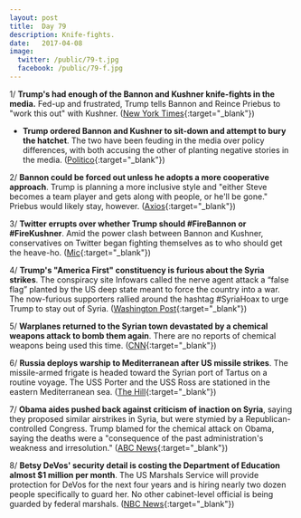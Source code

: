 ```yaml
---
layout: post
title:  Day 79
description: Knife-fights.
date:   2017-04-08
image:
  twitter: /public/79-t.jpg
  facebook: /public/79-f.jpg
---
```


1/ **Trump's had enough of the Bannon and Kushner knife-fights in the media.** Fed-up and frustrated, Trump tells Bannon and Reince Priebus to "work this out" with Kushner. ([New York Times](https://www.nytimes.com/2017/04/07/us/white-house-kushner-bannon-military-strike.html){:target="_blank"})

* **Trump ordered Bannon and Kushner to sit-down and attempt to bury the hatchet**. The two have been feuding in the media over policy differences, with both accusing the other of planting negative stories in the media. ([Politico](https://secure.politico.com/story/2017/04/steve-bannon-jared-kushner-meeting-white-house-237027){:target="_blank"})

2/ **Bannon could be forced out unless he adopts a more cooperative approach**. Trump is planning a more inclusive style and "either Steve becomes a team player and gets along with people, or he'll be gone." Priebus would likely stay, however. ([Axios](https://www.axios.com/how-steve-bannon-lost-his-mojo-2350891180.html){:target="_blank"})

3/ **Twitter errupts over whether Trump should #FireBannon or #FireKushner**. Amid the power clash between Bannon and Kushner, conservatives on Twitter began fighting themselves as to who should get the heave-ho. ([Mic](https://mic.com/articles/173578/fire-kushner-or-fire-bannon-conservatives-clash-on-twitter-over-who-trump-should-axe#.HNSf4zXKA){:target="_blank"})

4/ **Trump's "America First" constituency is furious about the Syria strikes**. The conspiracy site Infowars called the nerve agent attack a “false flag” planted by the US deep state meant to force the country into a war. The now-furious supporters rallied around the hashtag #SyriaHoax to urge Trump to stay out of Syria. ([Washington Post](https://www.washingtonpost.com/news/the-intersect/wp/2017/04/07/im-officially-off-the-trump-train-trumps-online-base-is-furious-about-the-syria-strikes/){:target="_blank"})

5/ **Warplanes returned to the Syrian town devastated by a chemical weapons attack to bomb them again**. There are no reports of chemical weapons being used this time. ([CNN](http://www.cnn.com/2017/04/08/middleeast/syria-strikes-russia-donald-trump/){:target="_blank"})

6/ **Russia deploys warship to Mediterranean after US missile strikes**. The missile-armed frigate is headed toward the Syrian port of Tartus on a routine voyage. The USS Porter and the USS Ross are stationed in the eastern Mediterranean sea. ([The Hill](http://thehill.com/policy/defense/327858-russia-deploys-warship-to-mediterranean-after-us-destroyers-fired-from-sea-on){:target="_blank"})

7/ **Obama aides pushed back against criticism of inaction on Syria**, saying they proposed similar airstrikes in Syria, but were stymied by a Republican-controlled Congress. Trump blamed for the chemical attack on Obama, saying the deaths were a "consequence of the past administration's weakness and irresolution." ([ABC News](http://abcnews.go.com/Politics/wireStory/obama-aides-push-back-criticism-inaction-syria-46673923){:target="_blank"})

8/ **Betsy DeVos' security detail is costing the Department of Education almost $1 million per month**. The US Marshals Service will provide protection for DeVos for the next four years and is hiring nearly two dozen people specifically to guard her. No other cabinet-level official is being guarded by federal marshals. ([NBC News](http://www.nbcnews.com/news/us-news/stepped-security-devos-costing-education-dept-nearly-8m-8-months-n744101){:target="_blank"})